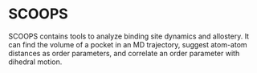 # SCOOPS
SCOOPS  contains tools to analyze binding site dynamics and allostery. It can find the volume of a pocket in an MD trajectory, suggest atom-atom distances as order parameters, and correlate an order parameter with dihedral motion.
